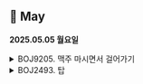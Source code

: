 ## 📅 May

**2025.05.05 월요일**

<details>
<summary>BOJ9205. 맥주 마시면서 걸어가기</summary>

[문제](https://www.acmicpc.net/problem/9205)  
[코드](../APS/groupstudy/algorithm_study/BOJ9205_맥주마시면서걸어가기.java)

> - 아이디어
>   - 1000m 이내면 연결되어있다고 가정한다
>   - bfs 큐 돌리면서 1000m 이내인 곳들을 방문하고
>   - 도착지에 방문하면 happy 출력하고 끝낸다
> - 느낀점
>   - 알고리즘 문제 너무 오랜만에 풀어서 바보 됐다ㅠ 분명 내가 풀 수 있었을 문제인 걸 알았는데 손이 안 나가서 입력 받는 것부터 더듬거렸다.
>   - 알고리즘 놓지 말고 틈틈이 풀어야지...

</details>

<details>
<summary>BOJ2493. 탑</summary>

[문제](https://www.acmicpc.net/problem/2493)  
[코드](../APS/groupstudy/algorithm_study/BOJ2493_탑.java)

> - 아이디어
>   - 나보다 앞에 있는 나보다 작은 애는 필요 없음
>   - 나보다 작은 애들은 다 빼고 나보다 큰 애 만나면 걔를 저장해주고 나도 스택 넣어주기 
>   - res에 인덱스를 담아줘야 하므로 애초에 인덱스로 stack에 넣어주고 배열에서 조회해서 비교해주기 (인덱스 조회는 어차피 O(1)) 
> - 느낀점
>   - 로직을 다 알고 구현하기는 이렇게나 간단한데 이걸 떠올리는 게 어렵다
>   - 아직 문제 푸는 머리가 딱딱하게 굳어있음. 얼마나 해야 다시 머리가 좀 돌아가려나...
> - 메모
>   - System.out.print 로 res 배열 쭉 프린트 해주는 거랑, StringBuilder 쓰는 거랑 속도 차이 3배 넘게 남

</details>
